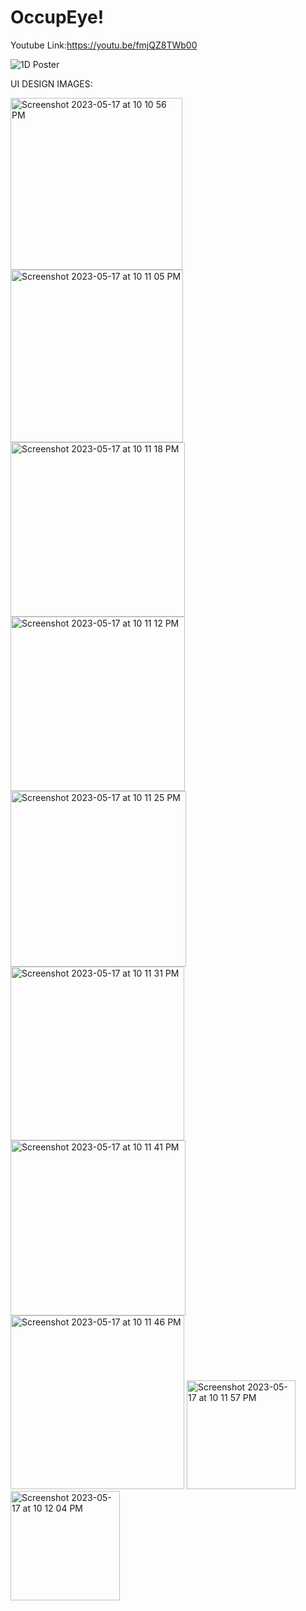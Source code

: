 # OccupEye!

Youtube Link:https://youtu.be/fmjQZ8TWb00




![1D Poster](https://user-images.githubusercontent.com/114037589/233030774-edd74b26-e31d-49d6-aaab-345a226ed849.png)










UI DESIGN IMAGES:





<img width="275" alt="Screenshot 2023-05-17 at 10 10 56 PM" src="https://github.com/YashSleepyBoi/OccupEye/assets/114037589/5d564ded-f448-4f13-bb56-551bb7b94538">
<img width="276" alt="Screenshot 2023-05-17 at 10 11 05 PM" src="https://github.com/YashSleepyBoi/OccupEye/assets/114037589/ec100c47-7aa1-48e3-92d5-792e4d67ca30">
<img width="279" alt="Screenshot 2023-05-17 at 10 11 18 PM" src="https://github.com/YashSleepyBoi/OccupEye/assets/114037589/fd3a0b23-d655-49aa-9d84-e84b7aa689a9">
<img width="279" alt="Screenshot 2023-05-17 at 10 11 12 PM" src="https://github.com/YashSleepyBoi/OccupEye/assets/114037589/bc871943-6dde-4541-b861-cb483b7cc0ba">
<img width="281" alt="Screenshot 2023-05-17 at 10 11 25 PM" src="https://github.com/YashSleepyBoi/OccupEye/assets/114037589/100c15e2-d54d-4291-8946-ff81e083a619">
<img width="278" alt="Screenshot 2023-05-17 at 10 11 31 PM" src="https://github.com/YashSleepyBoi/OccupEye/assets/114037589/3ca5b789-6a02-4d76-b630-0e59ac1acc4d">
<img width="280" alt="Screenshot 2023-05-17 at 10 11 41 PM" src="https://github.com/YashSleepyBoi/OccupEye/assets/114037589/e090587c-d8e4-4f15-af48-670d3c10f556">
<img width="278" alt="Screenshot 2023-05-17 at 10 11 46 PM" src="https://github.com/YashSleepyBoi/OccupEye/assets/114037589/635d3c08-6e9e-4f61-83d7-180d42a6d95f">
<img width="174" alt="Screenshot 2023-05-17 at 10 11 57 PM" src="https://github.com/YashSleepyBoi/OccupEye/assets/114037589/506f7f1c-d40d-4cca-b2ee-429c32a66afc">
<img width="175" alt="Screenshot 2023-05-17 at 10 12 04 PM" src="https://github.com/YashSleepyBoi/OccupEye/assets/114037589/62124df7-0e07-4637-a4f6-a2fbf3a60104">
